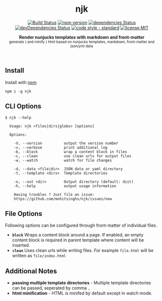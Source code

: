 <h1 align="center">njk</h1>

<p align="center">
  <a href="https://travis-ci.com/mohitsinghs/njk"><img src="https://travis-ci.com/mohitsinghs/njk.svg" alt="Build Status"></a>
  <a href="https://www.npmjs.com/package/njk"><img src="https://img.shields.io/npm/v/njk.svg" alt="npm version"></a>
  <a href="https://david-dm.org/mohitsinghs/njk"><img src="https://david-dm.org/mohitsinghs/njk/status.svg" alt="dependencies Status"></a>
  <a href="https://david-dm.org/mohitsinghs/njk?type=dev"><img src="https://david-dm.org/mohitsinghs/njk/dev-status.svg" alt="devDependencies Status"></a>
  <a href="https://standardjs.com"><img src="https://img.shields.io/badge/code_style-standard-brightgreen.svg" alt="code style - standard"></a>
  <a href="https://github.com/mohitsinghs/njk/blob/master/LICENSE"><img src="https://img.shields.io/badge/license-MIT-brightgreen.svg" alt="license MIT"></a>
</p>

<p align="center">
  <b>Render nunjucks templates with markdown and front-matter</b><br/>
  <sub>generate ( and minify ) html based on nunjucks templates, markdown, front-matter and json/yml data</sub>
</p>

<br />

## Install

Install with [npm](https://npm.im/njk)

```console
npm i -g njk
```

## CLI Options

```console
$ njk --help

  Usage: njk <files|dirs|globs> [options]

  Options:

    -V, --version          output the version number
    -v, --verbose          print additional log
    -b, --block            wrap a content block in files
    -c, --clean            use clean urls for output files
    -w, --watch            watch for file changes

    -d, --data <file|dir>  JSON data or yaml directory
    -t, --template <dirs>  Template directories

    -o, --out <dir>        Output directory (default: dist)
    -h, --help             output usage information

    Having troubles ? Just file an issue:
    https://github.com/mohitsinghs/njk/issues/new
```

## File Options

Following options can be configured through front-matter of individual files.

- **`block`** Wraps a content block around a page. If enabled, an empty content block is required in parent template where content will be inserted.
- **`clean`** Uses clean urls while writing files. For example `file.html` will be written as `file/index.html`

## Additional Notes

  - **passing multiple template directories** - Multiple template directories can be passed, seperated by comma `,`
  - **html minification** - HTML is minifed by default except in watch mode.
